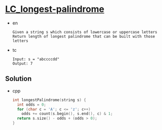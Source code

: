 # [LC_longest-palindrome](https://leetcode.com/problems/longest-palindrome)

* en

  ```en
  Given a string s which consists of lowercase or uppercase letters
  Return length of longest palindrome that can be built with those letters
  ```

* tc

  ```tc
  Input: s = "abccccdd"
  Output: 7
  ```

## Solution

* cpp

  ```cpp
  int longestPalindrome(string s) {
    int odds = 0;
    for (char c = 'A'; c <= 'z'; c++)
      odds += count(s.begin(), s.end(), c) & 1;
    return s.size() - odds + (odds > 0);
  }
  ```
